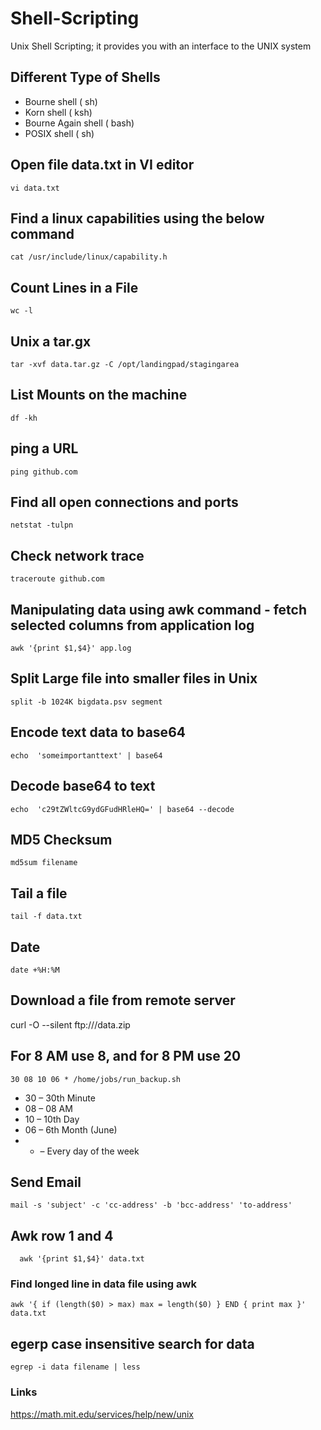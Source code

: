 # Shell-Scripting
Unix Shell Scripting; it provides you with an interface to the UNIX system

## Different Type of Shells
- Bourne shell ( sh)
- Korn shell ( ksh)
- Bourne Again shell ( bash)
- POSIX shell ( sh)


## Open file data.txt in VI editor
```shell
vi data.txt
```

## Find a linux capabilities using the below command
```shell
cat /usr/include/linux/capability.h 
```

## Count Lines in a File
```shell
wc -l
```

## Unix a tar.gx 
```shell
tar -xvf data.tar.gz -C /opt/landingpad/stagingarea
```

## List Mounts on the machine 
```shell
df -kh 
```

## ping a URL
```shell
ping github.com
```

## Find all open connections and ports 
```shell
netstat -tulpn 
```

## Check network trace
```shell
traceroute github.com
```

## Manipulating data using awk command - fetch selected columns from application log
```shell
awk '{print $1,$4}' app.log 
```


## Split Large file into smaller files in Unix 
```shell
split -b 1024K bigdata.psv segment
```

## Encode text data to base64
```shell
echo  'someimportanttext' | base64
```

## Decode base64 to text 
```shell
echo  'c29tZWltcG9ydGFudHRleHQ=' | base64 --decode
```

## MD5 Checksum
```
md5sum filename
```

## Tail a file
```
tail -f data.txt 
```

## Date 
```
date +%H:%M 
```

## Download a file from remote server
curl -O --silent ftp://<someserver>/data.zip

## For 8 AM use 8, and for 8 PM use 20
```
30 08 10 06 * /home/jobs/run_backup.sh
```
- 30 – 30th Minute 
- 08 – 08 AM 
- 10 – 10th Day 
- 06 – 6th Month (June) 
- * – Every day of the week 
  
  
## Send Email 
  ```
  mail -s 'subject' -c 'cc-address' -b 'bcc-address' 'to-address'
  ```

  
## Awk row 1 and 4
```
  awk '{print $1,$4}' data.txt 
```
  
### Find longed line in data file using awk 
```
awk '{ if (length($0) > max) max = length($0) } END { print max }' data.txt
```

## egerp case insensitive search for data
```
egrep -i data filename | less 
```
### Links
https://math.mit.edu/services/help/new/unix

